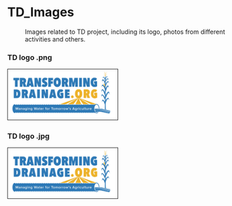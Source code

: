 # TD_Images 
<dl>
  <dd>Images related to TD project, including its logo, photos from different activities and others. </dd>

  <h3>TD logo .png </h3>
  <img src="https://github.com/TransformingDrainage/TD_Images/blob/master/Transforming_Drainage.png" alt="IMAGE ALT TEXT HERE" width="250" border="1" />

  <h3>TD logo .jpg </h3>
  <img src="https://github.com/TransformingDrainage/TD_Images/blob/master/Transforming_Drainage.jpg" width="250" border="1" />
</dl>
